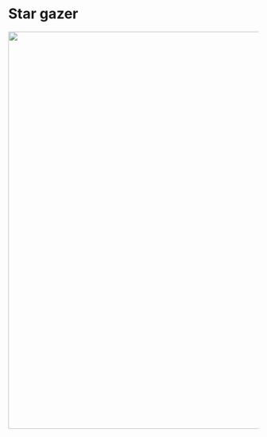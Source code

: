 # Star gazer

<img src="https://github.com/madeinouweland/stargazer/blob/master/images/stargazer.gif" width="800">

